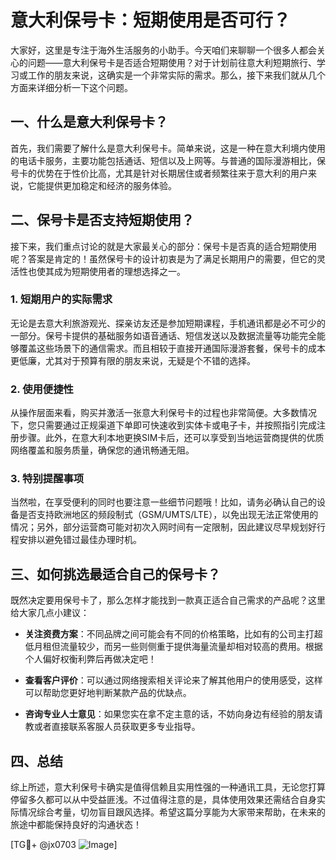 # 意大利保号卡：短期使用是否可行？

大家好，这里是专注于海外生活服务的小助手。今天咱们来聊聊一个很多人都会关心的问题——意大利保号卡是否适合短期使用？对于计划前往意大利短期旅行、学习或工作的朋友来说，这确实是一个非常实际的需求。那么，接下来我们就从几个方面来详细分析一下这个问题。

## 一、什么是意大利保号卡？

首先，我们需要了解什么是意大利保号卡。简单来说，这是一种在意大利境内使用的电话卡服务，主要功能包括通话、短信以及上网等。与普通的国际漫游相比，保号卡的优势在于性价比高，尤其是针对长期居住或者频繁往来于意大利的用户来说，它能提供更加稳定和经济的服务体验。

## 二、保号卡是否支持短期使用？

接下来，我们重点讨论的就是大家最关心的部分：保号卡是否真的适合短期使用呢？答案是肯定的！虽然保号卡的设计初衷是为了满足长期用户的需要，但它的灵活性也使其成为短期使用者的理想选择之一。

### 1. 短期用户的实际需求

无论是去意大利旅游观光、探亲访友还是参加短期课程，手机通讯都是必不可少的一部分。保号卡提供的基础服务如语音通话、短信发送以及数据流量等功能完全能够覆盖这些场景下的通信需求。而且相较于直接开通国际漫游套餐，保号卡的成本更低廉，尤其对于预算有限的朋友来说，无疑是个不错的选择。

### 2. 使用便捷性

从操作层面来看，购买并激活一张意大利保号卡的过程也非常简便。大多数情况下，您只需要通过正规渠道下单即可快速收到实体卡或电子卡，并按照指引完成注册步骤。此外，在意大利本地更换SIM卡后，还可以享受到当地运营商提供的优质网络覆盖和服务质量，确保您的通讯畅通无阻。

### 3. 特别提醒事项

当然啦，在享受便利的同时也要注意一些细节问题哦！比如，请务必确认自己的设备是否支持欧洲地区的频段制式（GSM/UMTS/LTE），以免出现无法正常使用的情况；另外，部分运营商可能对初次入网时间有一定限制，因此建议尽早规划好行程安排以避免错过最佳办理时机。

## 三、如何挑选最适合自己的保号卡？

既然决定要用保号卡了，那么怎样才能找到一款真正适合自己需求的产品呢？这里给大家几点小建议：

- **关注资费方案**：不同品牌之间可能会有不同的价格策略，比如有的公司主打超低月租但流量较少，而另一些则侧重于提供海量流量却相对较高的费用。根据个人偏好权衡利弊后再做决定吧！

- **查看客户评价**：可以通过网络搜索相关评论来了解其他用户的使用感受，这样可以帮助您更好地判断某款产品的优缺点。

- **咨询专业人士意见**：如果您实在拿不定主意的话，不妨向身边有经验的朋友请教或者直接联系客服人员获取更多专业指导。

## 四、总结

综上所述，意大利保号卡确实是值得信赖且实用性强的一种通讯工具，无论您打算停留多久都可以从中受益匪浅。不过值得注意的是，具体使用效果还需结合自身实际情况综合考量，切勿盲目跟风选择。希望这篇分享能为大家带来帮助，在未来的旅途中都能保持良好的沟通状态！

[TG💪+ @jx0703 ![Image](https://github.com/user-attachments/assets/dbca1d08-cadb-493c-b0ec-ad6f7a83f270)]